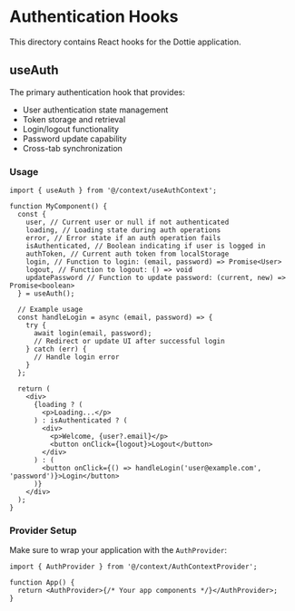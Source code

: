 # Authentication Hooks

This directory contains React hooks for the Dottie application.

## useAuth

The primary authentication hook that provides:

- User authentication state management
- Token storage and retrieval
- Login/logout functionality
- Password update capability
- Cross-tab synchronization

### Usage

```tsx
import { useAuth } from '@/context/useAuthContext';

function MyComponent() {
  const {
    user, // Current user or null if not authenticated
    loading, // Loading state during auth operations
    error, // Error state if an auth operation fails
    isAuthenticated, // Boolean indicating if user is logged in
    authToken, // Current auth token from localStorage
    login, // Function to login: (email, password) => Promise<User>
    logout, // Function to logout: () => void
    updatePassword // Function to update password: (current, new) => Promise<boolean>
  } = useAuth();

  // Example usage
  const handleLogin = async (email, password) => {
    try {
      await login(email, password);
      // Redirect or update UI after successful login
    } catch (err) {
      // Handle login error
    }
  };

  return (
    <div>
      {loading ? (
        <p>Loading...</p>
      ) : isAuthenticated ? (
        <div>
          <p>Welcome, {user?.email}</p>
          <button onClick={logout}>Logout</button>
        </div>
      ) : (
        <button onClick={() => handleLogin('user@example.com', 'password')}>Login</button>
      )}
    </div>
  );
}
```

### Provider Setup

Make sure to wrap your application with the `AuthProvider`:

```tsx
import { AuthProvider } from '@/context/AuthContextProvider';

function App() {
  return <AuthProvider>{/* Your app components */}</AuthProvider>;
}
```
